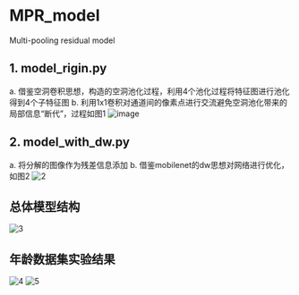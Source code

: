 # MPR_model
Multi-pooling residual model


## 1. model_rigin.py
  a. 借鉴空洞卷积思想，构造的空洞池化过程，利用4个池化过程将特征图进行池化得到4个子特征图
  b. 利用1x1卷积对通道间的像素点进行交流避免空洞池化带来的局部信息“断代”，过程如图1
  ![image](https://github.com/tirtile/MPR_model/tree/master/image/1.png)
## 2. model_with_dw.py
  a. 将分解的图像作为残差信息添加
  b. 借鉴mobilenet的dw思想对网络进行优化，如图2
  ![2](https://github.com/tirtile/MPR_model/tree/master/image/2.png)
## 总体模型结构
![3](https://github.com/tirtile/MPR_model/tree/master/image/3.png)
## 年龄数据集实验结果

  
![4](https://github.com/tirtile/MPR_model/tree/master/image/4.png)
![5](https://github.com/tirtile/MPR_model/tree/master/image/5.png)
